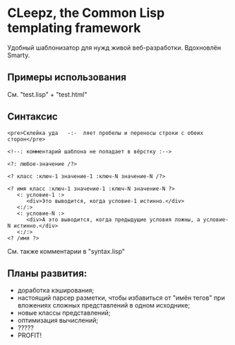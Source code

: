 CLeepz, the Common Lisp templating framework
============================================

Удобный шаблонизатор для нужд живой веб-разработки. Вдохновлён Smarty.

Примеры использования
---------------------

См. "test.lisp" + "test.html"

Синтаксис
---------

	<pre>Склейка уда   -:-  ляет пробелы и переносы строки с обеих сторон</pre>

	<!--: комментарий шаблона не попадает в вёрстку :-->

	<?: любое-значение /?>

	<? класс :ключ-1 значение-1 :ключ-N значение-N /?>

	<? имя класс :ключ-1 значение-1 :ключ-N значение-N ?>
	   <: условие-1 :>
	      <div>Это выводится, когда условие-1 истинно.</div>
	   <:/:>
	   <: условие-N :>
	      <div>А это выводится, когда предыдущие условия ложны, а условие-N истинно.</div>
	   <:/:>
	<? /имя ?>

См. также комментарии в "syntax.lisp"

Планы развития:
---------------

* доработка кэширования;
* настоящий парсер разметки, чтобы избавиться от "имён тегов" при вложениях сложных представлений в одном исходнике;
* новые классы представлений;
* оптимизация вычислений;
* ?????
* PROFIT!
